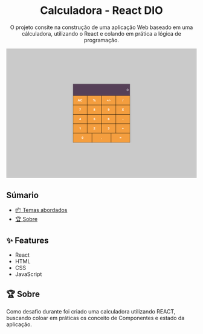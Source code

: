 <h1 align="center">Calculadora - React DIO </h1>
<p align="center">
O projeto consite na construção de uma aplicação Web baseado em uma cálculadora, utilizando o React e colando em prática a lógica de programação</a>.
</p>

<a href="#">
  <img src="./.github/preview.png">
</a>

## Súmario

- [📦 Temas abordados](#topics)
- [🏆 Sobre](#sobre)

<h2 id="features">✨ Features </h2>

- React
- HTML
- CSS
- JavaScript


<h2 id="sobre">🏆 Sobre</h2>

Como desafio durante foi criado uma calculadora utilizando REACT, buscando coloar em práticas os conceito de Componentes e estado da aplicação. 
